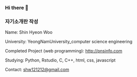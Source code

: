 ### Hi there 👋

### 자기소개란 작성

Name: Shin Hyeon Woo

University: YeongNamUniversity_computer science engineering

Completed Project (web programming): http://pnsinfo.com

Studying: Python, Rstudio, C, C++, html, css, javascript

Contact: shw121212@gmail.com



<!--
**LENA2610/LENA2610** is a ✨ _special_ ✨ repository because its `README.md` (this file) appears on your GitHub profile.

Here are some ideas to get you started:

- 🔭 I’m currently working on ...
- 🌱 I’m currently learning ...
- 👯 I’m looking to collaborate on ...
- 🤔 I’m looking for help with ...
- 💬 Ask me about ...
- 📫 How to reach me: ...
- 😄 Pronouns: ...
- ⚡ Fun fact: ...
-->
